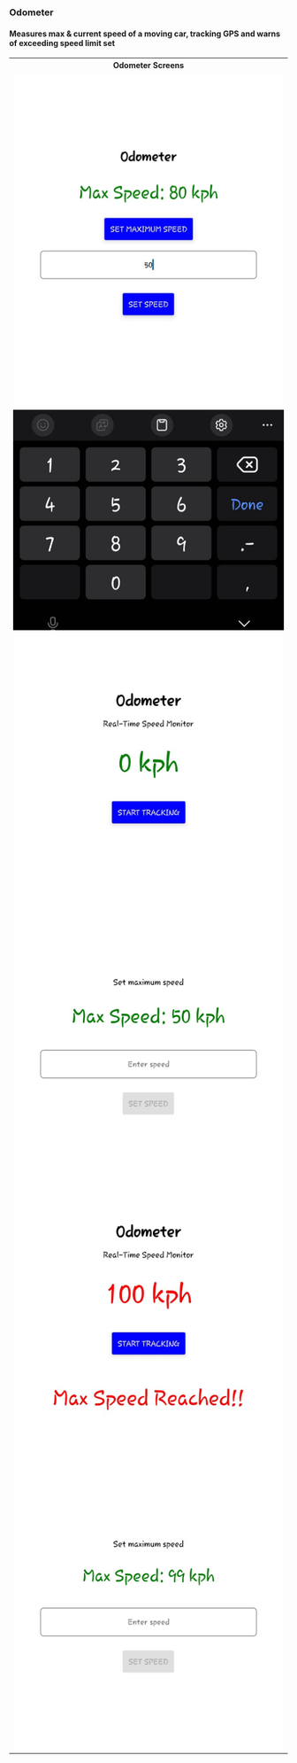 ### Odometer

#### Measures max & current speed of a moving car, tracking GPS and warns of exceeding speed limit set


<table>
<tr>
<th> Odometer Screens</th>
</tr>
<tr>
<td>
<img src="./screenshots/screenshot1.jpeg" alt="" style="width: 100%">
<img src="./screenshots/screenshot2.jpeg" alt="" style="width: 100%">
<img src="./screenshots/screenshot3.jpeg" alt="" style="width: 100%">
</td>
</tr>
</table>